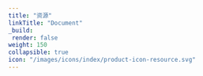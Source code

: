 ```yaml
---
title: "资源"
linkTitle: "Document"
_build:
 render: false 
weight: 150
collapsible: true
icon: "/images/icons/index/product-icon-resource.svg"
---
```


